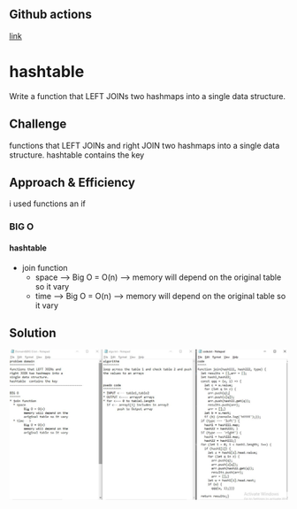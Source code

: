 ## Github actions
[link](https://github.com/ruwaid-401-advanced-javascript/data-structures-and-algorithms/pull/25/checks)

# hashtable

Write a function that LEFT JOINs two hashmaps into a single data structure.

## Challenge

functions that LEFT JOINs and right JOIN two hashmaps into a single data structure.
  hashtable  contains the key

## Approach & Efficiency

i used functions an if 
### BIG O
#### hashtable 
* join function
  * space --> Big O = O(n) -->  memory will depend on the original table so it vary
  * time --> Big O = O(n) -->  memory will depend on the original table so it vary



## Solution

![UML](../../assets/join.Jpeg)
